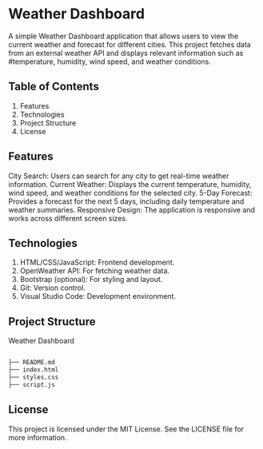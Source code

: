 ﻿# **Weather Dashboard**
A simple Weather Dashboard application that allows users to view the current weather and forecast for different cities. This project fetches data from an external weather API and displays relevant information such as #temperature, humidity, wind speed, and weather conditions.

## **Table of Contents**
1. Features
2. Technologies
3. Project Structure
4. License
## **Features**
City Search: Users can search for any city to get real-time weather information.
Current Weather: Displays the current temperature, humidity, wind speed, and weather conditions for the selected city.
5-Day Forecast: Provides a forecast for the next 5 days, including daily temperature and weather summaries.
Responsive Design: The application is responsive and works across different screen sizes.
## **Technologies**
1. HTML/CSS/JavaScript: Frontend development.
2. OpenWeather API: For fetching weather data.
3. Bootstrap (optional): For styling and layout.
4. Git: Version control.
5. Visual Studio Code: Development environment.
## **Project Structure**
Weather Dashboard
```bash

├── README.md
├── index.html         
├── styles.css          
├── script.js           
```              
## **License**
This project is licensed under the MIT License. See the LICENSE file for more information.

